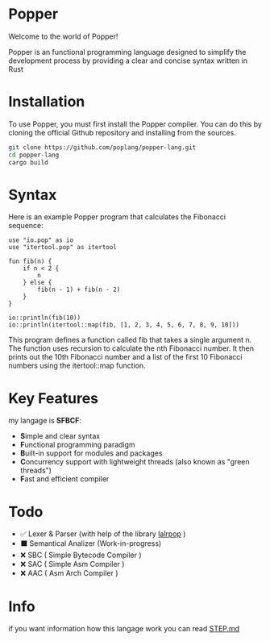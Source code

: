 # Popper
Welcome to the world of Popper!

Popper is an functional programming language designed to simplify the development process by providing a clear and concise syntax written in Rust

# Installation
To use Popper, you must first install the Popper compiler. You can do this by cloning the official Github repository and installing from the sources.

```bash
git clone https://github.com/poplang/popper-lang.git
cd popper-lang
cargo build
```
# Syntax
Here is an example Popper program that calculates the Fibonacci sequence:

```
use "io.pop" as io
use "itertool.pop" as itertool

fun fib(n) {
    if n < 2 {
        n
    } else {
        fib(n - 1) + fib(n - 2)
    }
}

io::println(fib(10))
io::println(itertool::map(fib, [1, 2, 3, 4, 5, 6, 7, 8, 9, 10]))
```
This program defines a function called fib that takes a single argument n. The function uses recursion to calculate the nth Fibonacci number. It then prints out the 10th Fibonacci number and a list of the first 10 Fibonacci numbers using the itertool::map function.

# Key Features
my langage is **SFBCF**: 
* **S**imple and clear syntax
* **F**unctional programming paradigm
* **B**uilt-in support for modules and packages
* **C**oncurrency support with lightweight threads (also known as "green threads")
* **F**ast and efficient compiler

# Todo
 * ✅ Lexer & Parser (with help of the library [lalrpop](https://github.com/lalrpop/lalrpop) )
 * ⬛️ Semantical Analizer (Work-in-progress)
 * ❌ SBC ( Simple Bytecode Compiler )
 * ❌ SAC ( Simple Asm Compiler )
 * ❌ AAC ( Asm Arch Compiler ) 

# Info

if you want information how this langage work you can read [STEP.md](STEP.md)

